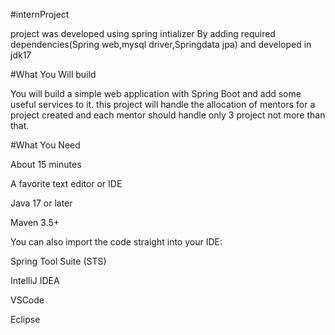 #internProject

project was developed using spring intializer By adding required dependencies(Spring web,mysql driver,Springdata jpa) and developed in jdk17 

#What You Will build

You will build a simple web application with Spring Boot and add some useful services to it.
this project will handle the allocation of mentors for a project created and each mentor should handle only 3 project not more than that.

#What You Need

About 15 minutes

A favorite text editor or IDE

Java 17 or later

Maven 3.5+

You can also import the code straight into your IDE:

Spring Tool Suite (STS)

IntelliJ IDEA

VSCode

Eclipse
